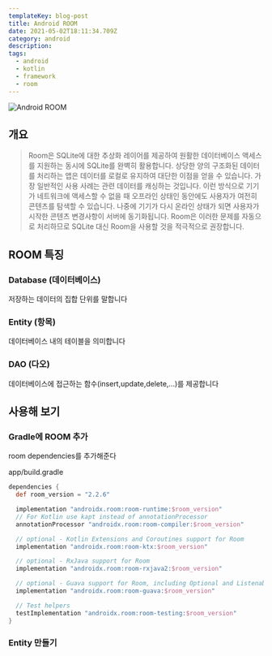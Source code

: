 ```yaml
---
templateKey: blog-post
title: Android ROOM
date: 2021-05-02T18:11:34.709Z
category: android
description:
tags:
  - android
  - kotlin
  - framework
  - room
---
```


![Android ROOM](/assets/android-logo.png "Android ROOM")

## 개요

> Room은 SQLite에 대한 추상화 레이어를 제공하여 원활한 데이터베이스 액세스를 지원하는 동시에 SQLite를 완벽히 활용합니다. 상당한 양의 구조화된 데이터를 처리하는 앱은 데이터를 로컬로 유지하여 대단한 이점을 얻을 수 있습니다. 가장 일반적인 사용 사례는 관련 데이터를 캐싱하는 것입니다. 이런 방식으로 기기가 네트워크에 액세스할 수 없을 때 오프라인 상태인 동안에도 사용자가 여전히 콘텐츠를 탐색할 수 있습니다. 나중에 기기가 다시 온라인 상태가 되면 사용자가 시작한 콘텐츠 변경사항이 서버에 동기화됩니다. Room은 이러한 문제를 자동으로 처리하므로 SQLite 대신 Room을 사용할 것을 적극적으로 권장합니다.

## ROOM 특징

### Database (데이터베이스)

저장하는 데이터의 집합 단위를 말합니다

### Entity (항목)

데이터베이스 내의 테이블을 의미합니다

### DAO (다오)

데이터베이스에 접근하는 함수(insert,update,delete,...)를 제공합니다

## 사용해 보기

### Gradle에 ROOM 추가

room dependencies를 추가해준다

app/build.gradle

```groovy
dependencies {
  def room_version = "2.2.6"

  implementation "androidx.room:room-runtime:$room_version"
  // For Kotlin use kapt instead of annotationProcessor
  annotationProcessor "androidx.room:room-compiler:$room_version"

  // optional - Kotlin Extensions and Coroutines support for Room
  implementation "androidx.room:room-ktx:$room_version"

  // optional - RxJava support for Room
  implementation "androidx.room:room-rxjava2:$room_version"

  // optional - Guava support for Room, including Optional and ListenableFuture
  implementation "androidx.room:room-guava:$room_version"

  // Test helpers
  testImplementation "androidx.room:room-testing:$room_version"
}
```

### Entity 만들기
